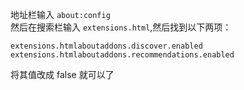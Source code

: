 地址栏输入 `about:config` <br>
然后在搜索栏输入 `extensions.html`,然后找到以下两项： 
```
extensions.htmlaboutaddons.discover.enabled 
extensions.htmlaboutaddons.recommendations.enabled
```
将其值改成 false 就可以了
